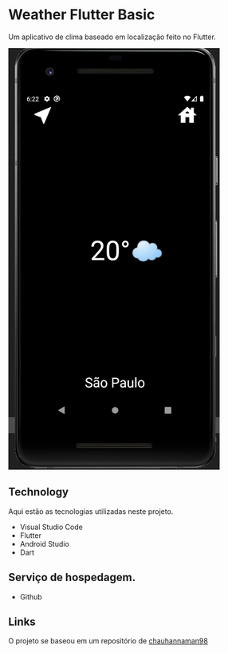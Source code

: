 # Weather Flutter Basic
Um aplicativo de clima baseado em localização feito no Flutter.

![Sreenshot](https://github.com/felipeaio/Weather_Flutter_APP/blob/master/img1.png)



## Technology 
Aqui estão as tecnologias utilizadas neste projeto.

* Visual Studio Code
* Flutter
* Android Studio
* Dart

## Serviço de hospedagem.
* Github

## Links
O projeto se baseou em um repositório de [chauhannaman98](https://github.com/chauhannaman98)

